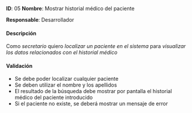 **ID**: 05 **Nombre**: Mostrar historial médico del paciente

**Responsable**: Desarrollador

#### Descripción

Como *secretario* quiero *localizar un paciente en el sistema* para *visualizar los datos relacionados con el historial médico*

#### Validación

* Se debe poder localizar cualquier paciente
* Se deben utilizar el nombre y los apellidos
* El resultado de la búsqueda debe mostrar por pantalla el historial médico del paciente introducido
* Si el paciente no existe, se deberá mostrar un mensaje de error

